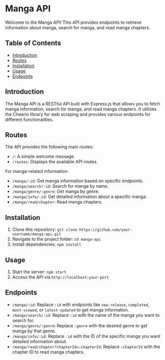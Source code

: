 # Manga API

Welcome to the Manga API! This API provides endpoints to retrieve information about manga, search for manga, and read manga chapters.

## Table of Contents

- [Introduction](#introduction)
- [Routes](#routes)
- [Installation](#installation)
- [Usage](#usage)
- [Endpoints](#endpoints)

## Introduction

The Manga API is a RESTful API built with Express.js that allows you to fetch manga information, search for manga, and read manga chapters. It utilizes the Cheerio library for web scraping and provides various endpoints for different functionalities.

## Routes

The API provides the following main routes:

- `/`: A simple welcome message.
- `/routes`: Displays the available API routes.

For manga-related information:

- `/manga/:id`: Get manga information based on specific endpoints.
- `/manga/search/:id`: Search for manga by name.
- `/manga/genre/:genre`: Get manga by genre.
- `/manga/info/:id`: Get detailed information about a specific manga.
- `/manga/read/chapter`: Read manga chapters.

## Installation

1. Clone this repository: `git clone https://github.com/your-username/manga-api.git`
2. Navigate to the project folder: `cd manga-api`
3. Install dependencies: `npm install`

## Usage

1. Start the server: `npm start`
2. Access the API via `http://localhost:your-port`

## Endpoints

- `/manga/:id`: Replace `:id` with endpoints like `new-release`, `completed`, `most-viewed`, or `latest-updated` to get manga information.
- `/manga/search/:id`: Replace `:id` with the name of the manga you want to search for.
- `/manga/genre/:genre`: Replace `:genre` with the desired genre to get manga by that genre.
- `/manga/info/:id`: Replace `:id` with the ID of the specific manga you want detailed information about.
- `/manga/read/chapter?chapterId=:chapterId`: Replace `:chapterId` with the chapter ID to read manga chapters.



